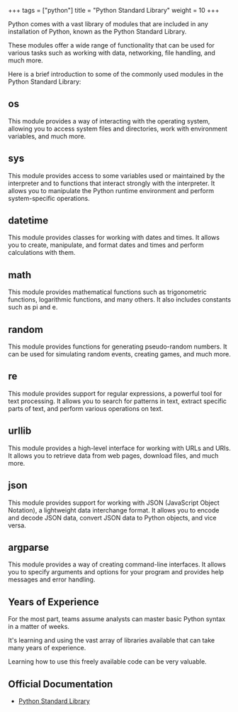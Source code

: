 +++
tags = ["python"]
title = "Python Standard Library"
weight = 10
+++

Python comes with a vast library of modules that are included in any installation of Python, known as the Python Standard Library. 

These modules offer a wide range of functionality that can be used for various tasks such as working with data, networking, file handling, and much more. 

Here is a brief introduction to some of the commonly used modules in the Python Standard Library:

## os

This module provides a way of interacting with the operating system, allowing you to access system files and directories, work with environment variables, and much more.

## sys

This module provides access to some variables used or maintained by the interpreter and to functions that interact strongly with the interpreter. It allows you to manipulate the Python runtime environment and perform system-specific operations.

## datetime

This module provides classes for working with dates and times. It allows you to create, manipulate, and format dates and times and perform calculations with them.

## math

This module provides mathematical functions such as trigonometric functions, logarithmic functions, and many others. It also includes constants such as pi and e.

## random

This module provides functions for generating pseudo-random numbers. It can be used for simulating random events, creating games, and much more.

## re

This module provides support for regular expressions, a powerful tool for text processing. It allows you to search for patterns in text, extract specific parts of text, and perform various operations on text.

## urllib

This module provides a high-level interface for working with URLs and URIs. It allows you to retrieve data from web pages, download files, and much more.

## json

This module provides support for working with JSON (JavaScript Object Notation), a lightweight data interchange format. It allows you to encode and decode JSON data, convert JSON data to Python objects, and vice versa.

## argparse

This module provides a way of creating command-line interfaces. It allows you to specify arguments and options for your program and provides help messages and error handling.

## Years of Experience

For the most part, teams assume analysts can master basic Python syntax in a matter of weeks.

It's learning and using the vast array of libraries available that can take many years of experience. 

Learning how to use this freely available code can be very valuable. 

## Official Documentation

- [Python Standard Library](https://docs.python.org/3/library/)
